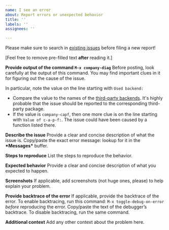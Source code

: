 ```yaml
---
name: I see an error
about: Report errors or unexpected behavior
title: ''
labels: ''
assignees: ''

---
```


Please make sure to search in [existing issues](https://github.com/company-mode/company-mode/issues?q=) before filing a new report!

[Feel free to remove pre-filled text **after** reading it.]

**Provide output of the command `M-x company-diag`**
Before posting, look carefully at the output of this command.
You may find important clues in it for figuring out the cause of the issue.

In particular, note the value on the line starting with `Used backend:`
- Compare the value to the names of the [third-party backends](https://github.com/company-mode/company-mode/wiki/Third-Party-Packages). It's highly probable that the issue should be reported to the corresponding third-party package.
- If the value is `company-capf`, then one more clue is on the line starting with `Value of c-a-p-f:`. The issue could have been caused by a function listed there.
 
**Describe the issue**
Provide a clear and concise description of what the issue is.
Copy/paste the exact error message: lookup for it in the **\*Messages\*** buffer. 

**Steps to reproduce**
List the steps to reproduce the behavior.

**Expected behavior**
Provide a clear and concise description of what you expected to happen.

**Screenshots**
If applicable, add screenshots (not huge ones, please) to help explain your problem.

**Provide backtrace of the error**
If applicable, provide the backtrace of the error.
To enable backtracing, run this command: `M-x toggle-debug-on-error` *before* reproducing the error.
Copy/paste the text of the debugger’s backtrace. To disable backtracing, run the same command.

**Additional context**
Add any other context about the problem here.
